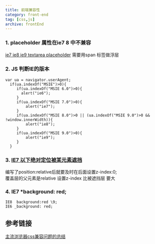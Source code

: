 ```yaml
---
title: 前端兼容性
category: front-end
tag: [css,js]
archive: frontEnd
---
```


### 1. placeholder 属性在ie7 8 中不兼容
[ie7 ie8 ie9 textarea placeholder](http://www.cnblogs.com/youngboy-front/p/7001655.html)
     需要用span 标签做浮层 

### 2. JS 判断IE的版本
```
var ua = navigator.userAgent;
  if(ua.indexOf("MSIE")>0){   
     if(ua.indexOf("MSIE 6.0")>0){   
       alert("ie6");    
     }   
     if(ua.indexOf("MSIE 7.0")>0){  
         alert("ie7");   
     }   
     if(ua.indexOf("MSIE 8.0")>0 || (ua.indexOf("MSIE 9.0")>0 && !window.innerWidth)){
         alert("ie8");  
     }   
     if(ua.indexOf("MSIE 9.0")>0){  
         alert("ie9");  
     }   
  }
```
### 3. [IE7 以下绝对定位被某元素遮挡](http://blog.sina.com.cn/s/blog_648b3bb101016l6n.html)
编写了position:relative后就要及时在后面设置z-index:0;  
覆盖层的父元素是relative 设置z-index 比被遮挡层 要大

### 4. IE7  *background: red;
    IE8  background:red \9;
    IE6 _background: red;

## 参考链接
[主流浏览器css兼容问题的总结](http://www.cnblogs.com/suspiderweb/p/5277540.html)



